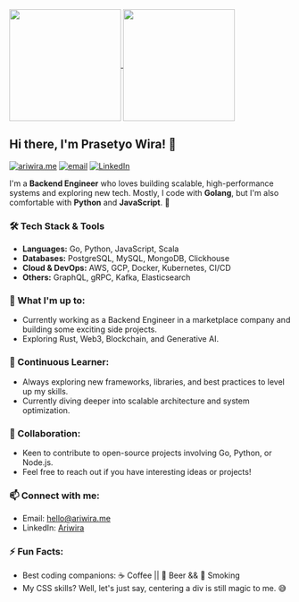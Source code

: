 <a href="https://github.com/prasetyowira">
  <img height=200 align="center" src="https://github-readme-stats.vercel.app/api?username=prasetyowira&show_icons=true&include_all_commits=true&rank_icon=github&theme=dark" />
  <img height=200 align="center" src="https://github-readme-stats.vercel.app/api/top-langs/?username=prasetyowira&layout=compact&hide=blade,html,CSS,makefile&&size_weight=0.5&count_weight=0.5" />
</a>


## Hi there, I'm Prasetyo Wira! 👋

[![ariwira.me](https://img.shields.io/static/v1?label=Website&message=%20&logo=Ruby&style=flat-square&logoColor=white)](https://ariwira.me)
[![email](https://img.shields.io/static/v1?label=Email&message=%20&logo=Gmail&style=flat-square&logoColor=white)](mailto:hello@ariwira.com)
[![LinkedIn](https://img.shields.io/static/v1?label=LinkedIn&message=%20&logo=LinkedIn&style=flat-square&logoColor=blue)](https://www.linkedin.com/in/ariwira/)


I'm a **Backend Engineer** who loves building scalable, high-performance systems and exploring new tech. Mostly, I code with **Golang**, but I'm also comfortable with **Python** and **JavaScript**. 🚀

### 🛠️ Tech Stack & Tools
- **Languages:** Go, Python, JavaScript, Scala
- **Databases:** PostgreSQL, MySQL, MongoDB, Clickhouse
- **Cloud & DevOps:** AWS, GCP, Docker, Kubernetes, CI/CD
- **Others:** GraphQL, gRPC, Kafka, Elasticsearch

### 🔭 What I'm up to:
- Currently working as a Backend Engineer in a marketplace company and building some exciting side projects.
- Exploring Rust, Web3, Blockchain, and Generative AI.

### 🌱 Continuous Learner:
- Always exploring new frameworks, libraries, and best practices to level up my skills.
- Currently diving deeper into scalable architecture and system optimization.

### 👯 Collaboration:
- Keen to contribute to open-source projects involving Go, Python, or Node.js.
- Feel free to reach out if you have interesting ideas or projects!

### 📫 Connect with me:
- Email: [hello@ariwira.me](mailto:hello@ariwira.me)
- LinkedIn: [Ariwira](https://www.linkedin.com/in/ariwira)

### ⚡ Fun Facts:
- Best coding companions: ☕️ Coffee || 🍺 Beer && 🚬 Smoking
- My CSS skills? Well, let's just say, centering a div is still magic to me. 😅

